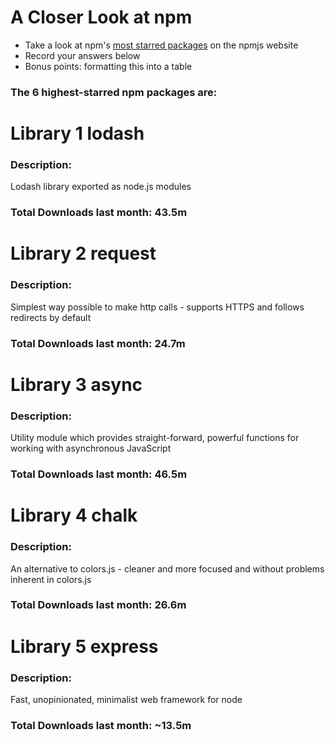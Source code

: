# A Closer Look at npm
- Take a look at npm's [most starred packages](https://www.npmjs.com/browse/star) on the npmjs website
- Record your answers below
- Bonus points: formatting this into a table

### The 6 highest-starred npm packages are:

# Library 1 lodash

### Description:
Lodash library exported as node.js modules

### Total Downloads last month: 43.5m

# Library 2 request

### Description:
Simplest way possible to make http calls - supports HTTPS and follows redirects by default

### Total Downloads last month: 24.7m

# Library 3 async

### Description:
Utility module which provides straight-forward, powerful functions for working with asynchronous JavaScript

### Total Downloads last month: 46.5m

# Library 4 chalk

### Description:
An alternative to colors.js - cleaner and more focused and without problems inherent in colors.js

### Total Downloads last month: 26.6m

# Library 5 express

### Description:
Fast, unopinionated, minimalist web framework for node

### Total Downloads last month: ~13.5m
